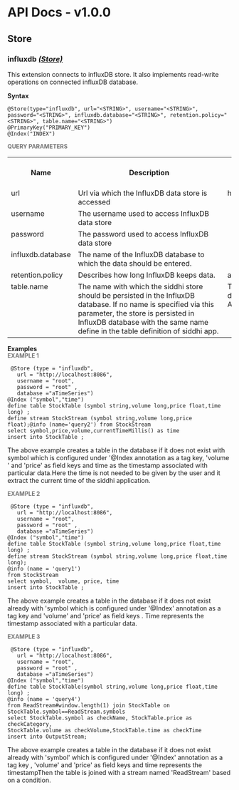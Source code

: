 # API Docs - v1.0.0

## Store

### influxdb *<a target="_blank" href="https://wso2.github.io/siddhi/documentation/siddhi-4.0/#store">(Store)</a>*

<p style="word-wrap: break-word">This extension connects to  influxDB store. It also implements read-write operations on connected influxDB database.</p>

<span id="syntax" class="md-typeset" style="display: block; font-weight: bold;">Syntax</span>
```
@Store(type="influxdb", url="<STRING>", username="<STRING>", password="<STRING>", influxdb.database="<STRING>", retention.policy="<STRING>", table.name="<STRING>")
@PrimaryKey("PRIMARY_KEY")
@Index("INDEX")
```

<span id="query-parameters" class="md-typeset" style="display: block; color: rgba(0, 0, 0, 0.54); font-size: 12.8px; font-weight: bold;">QUERY PARAMETERS</span>
<table>
    <tr>
        <th>Name</th>
        <th style="min-width: 20em">Description</th>
        <th>Default Value</th>
        <th>Possible Data Types</th>
        <th>Optional</th>
        <th>Dynamic</th>
    </tr>
    <tr>
        <td style="vertical-align: top">url</td>
        <td style="vertical-align: top; word-wrap: break-word"> Url via which the InfluxDB data store is accessed</td>
        <td style="vertical-align: top">http://localhost:8086 </td>
        <td style="vertical-align: top">STRING</td>
        <td style="vertical-align: top">No</td>
        <td style="vertical-align: top">No</td>
    </tr>
    <tr>
        <td style="vertical-align: top">username</td>
        <td style="vertical-align: top; word-wrap: break-word"> The username used to access InfluxDB data store </td>
        <td style="vertical-align: top"></td>
        <td style="vertical-align: top">STRING</td>
        <td style="vertical-align: top">No</td>
        <td style="vertical-align: top">No</td>
    </tr>
    <tr>
        <td style="vertical-align: top">password</td>
        <td style="vertical-align: top; word-wrap: break-word"> The password used to access InfluxDB data store </td>
        <td style="vertical-align: top"></td>
        <td style="vertical-align: top">STRING</td>
        <td style="vertical-align: top">No</td>
        <td style="vertical-align: top">No</td>
    </tr>
    <tr>
        <td style="vertical-align: top">influxdb.database</td>
        <td style="vertical-align: top; word-wrap: break-word"> The name of the InfluxDB database to which the data should be entered. </td>
        <td style="vertical-align: top"></td>
        <td style="vertical-align: top">STRING</td>
        <td style="vertical-align: top">No</td>
        <td style="vertical-align: top">No</td>
    </tr>
    <tr>
        <td style="vertical-align: top">retention.policy</td>
        <td style="vertical-align: top; word-wrap: break-word"> Describes how long InfluxDB keeps data. </td>
        <td style="vertical-align: top">autogen</td>
        <td style="vertical-align: top">STRING</td>
        <td style="vertical-align: top">Yes</td>
        <td style="vertical-align: top">No</td>
    </tr>
    <tr>
        <td style="vertical-align: top">table.name</td>
        <td style="vertical-align: top; word-wrap: break-word">The name with which the siddhi store  should be persisted in the InfluxDB database. If no name is specified via this parameter, the store is persisted in InfluxDB database with the same name define in the table definition of siddhi app.</td>
        <td style="vertical-align: top">The table name defined in the Siddhi App query.</td>
        <td style="vertical-align: top">STRING</td>
        <td style="vertical-align: top">Yes</td>
        <td style="vertical-align: top">No</td>
    </tr>
</table>

<span id="examples" class="md-typeset" style="display: block; font-weight: bold;">Examples</span>
<span id="example-1" class="md-typeset" style="display: block; color: rgba(0, 0, 0, 0.54); font-size: 12.8px; font-weight: bold;">EXAMPLE 1</span>
```
 @Store (type = "influxdb",
   url = "http://localhost:8086",
   username = "root",
   password = "root" ,
   database ="aTimeSeries")
@Index ("symbol","time")
define table StockTable (symbol string,volume long,price float,time long) ;
define stream StockStream (symbol string,volume long,price float);@info (name='query2') from StockStream
select symbol,price,volume,currentTimeMillis() as time
insert into StockTable ;
```
<p style="word-wrap: break-word"> The above example creates a table in the  database if it does not exist with symbol which is configured under '@Index annotation as a tag key, 'volume ' and 'price' as field keys and time as the timestamp associated with particular data.Here the time is not needed to be given by the user and it extract the current time of the siddhi application.</p>

<span id="example-2" class="md-typeset" style="display: block; color: rgba(0, 0, 0, 0.54); font-size: 12.8px; font-weight: bold;">EXAMPLE 2</span>
```
 @Store (type = "influxdb",
   url = "http://localhost:8086",
   username = "root",
   password = "root" ,
   database ="aTimeSeries")
@Index ("symbol","time")
define table StockTable (symbol string,volume long,price float,time long) ;
define stream StockStream (symbol string,volume long,price float,time long);
@info (name = 'query1')  
from StockStream 
select symbol,  volume, price, time
insert into StockTable ;
```
<p style="word-wrap: break-word"> The above example creates a table in the  database if it does not exist already with 'symbol which is configured under '@Index' annotation  as a tag key and 'volume' and 'price' as field keys . Time represents the timestamp  associated with a particular data.</p>

<span id="example-3" class="md-typeset" style="display: block; color: rgba(0, 0, 0, 0.54); font-size: 12.8px; font-weight: bold;">EXAMPLE 3</span>
```
 @Store (type = "influxdb",
   url = "http://localhost:8086",
   username = "root",
   password = "root" ,
   database ="aTimeSeries")
@Index ("symbol","time")
define table StockTable(symbol string,volume long,price float,time long) ;
@info (name = 'query4')
from ReadStream#window.length(1) join StockTable on StockTable.symbol==ReadStream.symbols 
select StockTable.symbol as checkName, StockTable.price as checkCategory,
StockTable.volume as checkVolume,StockTable.time as checkTime
insert into OutputStream; 
```
<p style="word-wrap: break-word"> The above example creates a table in the database if it does not exist already with 'symbol' which is configured under '@Index' annotation  as a tag key , 'volume' and 'price' as field keys and time represents the timestampThen the table is joined with a stream named 'ReadStream' based on a condition.</p>

